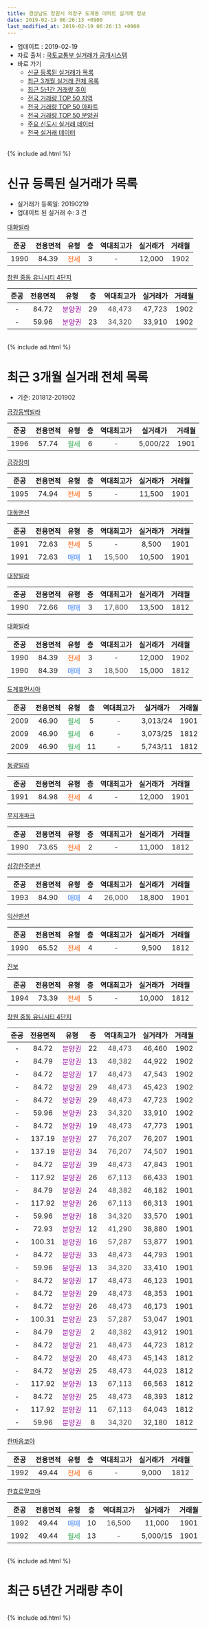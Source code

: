 ```yaml
---
title: 경상남도 창원시 의창구 도계동 아파트 실거래 정보
date: 2019-02-19 06:26:13 +0900
last_modified_at: 2019-02-19 06:26:13 +0900
---
```


* 업데이트 : 2019-02-19
* 자료 출처 : [국토교통부 실거래가 공개시스템](http://rt.molit.go.kr)
* 바로 가기
    * [신규 등록된 실거래가 목록](#신규-등록된-실거래가-목록)
    * [최근 3개월 실거래 전체 목록](#최근-3개월-실거래-전체-목록)
    * [최근 5년간 거래량 추이](#최근-5년간-거래량-추이)
    * [전국 거래량 TOP 50 지역](https://inasie.github.io/apt-trade-info/최근-3개월-전국에서-가장-거래가-많이-발생한-지역)
    * [전국 거래량 TOP 50 아파트](https://inasie.github.io/apt-trade-info/최근-3개월-전국에서-가장-거래가-많이-발생한-아파트)
    * [전국 거래량 TOP 50 분양권](https://inasie.github.io/apt-trade-info/최근-3개월-전국에서-가장-거래가-많이-발생한-분양권)
    * [주요 신도시 실거래 데이터](https://inasie.github.io/apt-trade-info/주요-신도시)
    * [전국 실거래 데이터](https://inasie.github.io/apt-trade-info/전국)
<br>
{% include ad.html %}
<br>

# 신규 등록된 실거래가 목록
* 실거래가 등록일: 20190219
* 업데이트 된 실거래 수: 3 건


[대화빌라](https://search.naver.com/search.naver?query=%EA%B2%BD%EC%83%81%EB%82%A8%EB%8F%84+%EC%B0%BD%EC%9B%90%EC%8B%9C+%EC%9D%98%EC%B0%BD%EA%B5%AC+%EB%8F%84%EA%B3%84%EB%8F%99+%EB%8C%80%ED%99%94%EB%B9%8C%EB%9D%BC)

|준공|전용면적|유형|층|역대최고가|실거래가|거래월|
|:---:|:---:|:---:|:---:|:---:|:---:|:---:|
|1990|84.39|<span style="color:#ff5a00">전세</span>|3|<span style="color:#444444">-</span>|12,000|1902|

[창원 중동 유니시티 4단지](https://search.naver.com/search.naver?query=%EA%B2%BD%EC%83%81%EB%82%A8%EB%8F%84+%EC%B0%BD%EC%9B%90%EC%8B%9C+%EC%9D%98%EC%B0%BD%EA%B5%AC+%EB%8F%84%EA%B3%84%EB%8F%99+%EC%B0%BD%EC%9B%90+%EC%A4%91%EB%8F%99+%EC%9C%A0%EB%8B%88%EC%8B%9C%ED%8B%B0+4%EB%8B%A8%EC%A7%80)

|준공|전용면적|유형|층|역대최고가|실거래가|거래월|
|:---:|:---:|:---:|:---:|:---:|:---:|:---:|
|-|84.72|<span style="color:#9C11A5">분양권</span>|29|<span style="color:#444444">48,473</span>|47,723|1902|
|-|59.96|<span style="color:#9C11A5">분양권</span>|23|<span style="color:#444444">34,320</span>|33,910|1902|


<br>
{% include ad.html %}
<br>

# 최근 3개월 실거래 전체 목록
* 기준: 201812-201902


[금강동백빌라](https://search.naver.com/search.naver?query=%EA%B2%BD%EC%83%81%EB%82%A8%EB%8F%84+%EC%B0%BD%EC%9B%90%EC%8B%9C+%EC%9D%98%EC%B0%BD%EA%B5%AC+%EB%8F%84%EA%B3%84%EB%8F%99+%EA%B8%88%EA%B0%95%EB%8F%99%EB%B0%B1%EB%B9%8C%EB%9D%BC)

|준공|전용면적|유형|층|역대최고가|실거래가|거래월|
|:---:|:---:|:---:|:---:|:---:|:---:|:---:|
|1996|57.74|<span style="color:#34a853">월세</span>|6|<span style="color:#444444">-</span>|5,000/22|1901|

[금강장미](https://search.naver.com/search.naver?query=%EA%B2%BD%EC%83%81%EB%82%A8%EB%8F%84+%EC%B0%BD%EC%9B%90%EC%8B%9C+%EC%9D%98%EC%B0%BD%EA%B5%AC+%EB%8F%84%EA%B3%84%EB%8F%99+%EA%B8%88%EA%B0%95%EC%9E%A5%EB%AF%B8)

|준공|전용면적|유형|층|역대최고가|실거래가|거래월|
|:---:|:---:|:---:|:---:|:---:|:---:|:---:|
|1995|74.94|<span style="color:#ff5a00">전세</span>|5|<span style="color:#444444">-</span>|11,500|1901|

[대동맨션](https://search.naver.com/search.naver?query=%EA%B2%BD%EC%83%81%EB%82%A8%EB%8F%84+%EC%B0%BD%EC%9B%90%EC%8B%9C+%EC%9D%98%EC%B0%BD%EA%B5%AC+%EB%8F%84%EA%B3%84%EB%8F%99+%EB%8C%80%EB%8F%99%EB%A7%A8%EC%85%98)

|준공|전용면적|유형|층|역대최고가|실거래가|거래월|
|:---:|:---:|:---:|:---:|:---:|:---:|:---:|
|1991|72.63|<span style="color:#ff5a00">전세</span>|5|<span style="color:#444444">-</span>|8,500|1901|
|1991|72.63|<span style="color:#4285f3">매매</span>|1|<span style="color:#444444">15,500</span>|10,500|1901|

[대창빌라](https://search.naver.com/search.naver?query=%EA%B2%BD%EC%83%81%EB%82%A8%EB%8F%84+%EC%B0%BD%EC%9B%90%EC%8B%9C+%EC%9D%98%EC%B0%BD%EA%B5%AC+%EB%8F%84%EA%B3%84%EB%8F%99+%EB%8C%80%EC%B0%BD%EB%B9%8C%EB%9D%BC)

|준공|전용면적|유형|층|역대최고가|실거래가|거래월|
|:---:|:---:|:---:|:---:|:---:|:---:|:---:|
|1990|72.66|<span style="color:#4285f3">매매</span>|3|<span style="color:#444444">17,800</span>|13,500|1812|

[대화빌라](https://search.naver.com/search.naver?query=%EA%B2%BD%EC%83%81%EB%82%A8%EB%8F%84+%EC%B0%BD%EC%9B%90%EC%8B%9C+%EC%9D%98%EC%B0%BD%EA%B5%AC+%EB%8F%84%EA%B3%84%EB%8F%99+%EB%8C%80%ED%99%94%EB%B9%8C%EB%9D%BC)

|준공|전용면적|유형|층|역대최고가|실거래가|거래월|
|:---:|:---:|:---:|:---:|:---:|:---:|:---:|
|1990|84.39|<span style="color:#ff5a00">전세</span>|3|<span style="color:#444444">-</span>|12,000|1902|
|1990|84.39|<span style="color:#4285f3">매매</span>|3|<span style="color:#444444">18,500</span>|15,000|1812|

[도계휴먼시아](https://search.naver.com/search.naver?query=%EA%B2%BD%EC%83%81%EB%82%A8%EB%8F%84+%EC%B0%BD%EC%9B%90%EC%8B%9C+%EC%9D%98%EC%B0%BD%EA%B5%AC+%EB%8F%84%EA%B3%84%EB%8F%99+%EB%8F%84%EA%B3%84%ED%9C%B4%EB%A8%BC%EC%8B%9C%EC%95%84)

|준공|전용면적|유형|층|역대최고가|실거래가|거래월|
|:---:|:---:|:---:|:---:|:---:|:---:|:---:|
|2009|46.90|<span style="color:#34a853">월세</span>|5|<span style="color:#444444">-</span>|3,013/24|1901|
|2009|46.90|<span style="color:#34a853">월세</span>|6|<span style="color:#444444">-</span>|3,073/25|1812|
|2009|46.90|<span style="color:#34a853">월세</span>|11|<span style="color:#444444">-</span>|5,743/11|1812|

[동광빌라](https://search.naver.com/search.naver?query=%EA%B2%BD%EC%83%81%EB%82%A8%EB%8F%84+%EC%B0%BD%EC%9B%90%EC%8B%9C+%EC%9D%98%EC%B0%BD%EA%B5%AC+%EB%8F%84%EA%B3%84%EB%8F%99+%EB%8F%99%EA%B4%91%EB%B9%8C%EB%9D%BC)

|준공|전용면적|유형|층|역대최고가|실거래가|거래월|
|:---:|:---:|:---:|:---:|:---:|:---:|:---:|
|1991|84.98|<span style="color:#ff5a00">전세</span>|4|<span style="color:#444444">-</span>|12,000|1901|

[무지개파크](https://search.naver.com/search.naver?query=%EA%B2%BD%EC%83%81%EB%82%A8%EB%8F%84+%EC%B0%BD%EC%9B%90%EC%8B%9C+%EC%9D%98%EC%B0%BD%EA%B5%AC+%EB%8F%84%EA%B3%84%EB%8F%99+%EB%AC%B4%EC%A7%80%EA%B0%9C%ED%8C%8C%ED%81%AC)

|준공|전용면적|유형|층|역대최고가|실거래가|거래월|
|:---:|:---:|:---:|:---:|:---:|:---:|:---:|
|1990|73.65|<span style="color:#ff5a00">전세</span>|2|<span style="color:#444444">-</span>|11,000|1812|

[상강한주맨션](https://search.naver.com/search.naver?query=%EA%B2%BD%EC%83%81%EB%82%A8%EB%8F%84+%EC%B0%BD%EC%9B%90%EC%8B%9C+%EC%9D%98%EC%B0%BD%EA%B5%AC+%EB%8F%84%EA%B3%84%EB%8F%99+%EC%83%81%EA%B0%95%ED%95%9C%EC%A3%BC%EB%A7%A8%EC%85%98)

|준공|전용면적|유형|층|역대최고가|실거래가|거래월|
|:---:|:---:|:---:|:---:|:---:|:---:|:---:|
|1993|84.90|<span style="color:#4285f3">매매</span>|4|<span style="color:#444444">26,000</span>|18,800|1901|

[익산맨션](https://search.naver.com/search.naver?query=%EA%B2%BD%EC%83%81%EB%82%A8%EB%8F%84+%EC%B0%BD%EC%9B%90%EC%8B%9C+%EC%9D%98%EC%B0%BD%EA%B5%AC+%EB%8F%84%EA%B3%84%EB%8F%99+%EC%9D%B5%EC%82%B0%EB%A7%A8%EC%85%98)

|준공|전용면적|유형|층|역대최고가|실거래가|거래월|
|:---:|:---:|:---:|:---:|:---:|:---:|:---:|
|1990|65.52|<span style="color:#ff5a00">전세</span>|4|<span style="color:#444444">-</span>|9,500|1812|

[진보](https://search.naver.com/search.naver?query=%EA%B2%BD%EC%83%81%EB%82%A8%EB%8F%84+%EC%B0%BD%EC%9B%90%EC%8B%9C+%EC%9D%98%EC%B0%BD%EA%B5%AC+%EB%8F%84%EA%B3%84%EB%8F%99+%EC%A7%84%EB%B3%B4)

|준공|전용면적|유형|층|역대최고가|실거래가|거래월|
|:---:|:---:|:---:|:---:|:---:|:---:|:---:|
|1994|73.39|<span style="color:#ff5a00">전세</span>|5|<span style="color:#444444">-</span>|10,000|1812|

[창원 중동 유니시티 4단지](https://search.naver.com/search.naver?query=%EA%B2%BD%EC%83%81%EB%82%A8%EB%8F%84+%EC%B0%BD%EC%9B%90%EC%8B%9C+%EC%9D%98%EC%B0%BD%EA%B5%AC+%EB%8F%84%EA%B3%84%EB%8F%99+%EC%B0%BD%EC%9B%90+%EC%A4%91%EB%8F%99+%EC%9C%A0%EB%8B%88%EC%8B%9C%ED%8B%B0+4%EB%8B%A8%EC%A7%80)

|준공|전용면적|유형|층|역대최고가|실거래가|거래월|
|:---:|:---:|:---:|:---:|:---:|:---:|:---:|
|-|84.72|<span style="color:#9C11A5">분양권</span>|22|<span style="color:#444444">48,473</span>|46,460|1902|
|-|84.79|<span style="color:#9C11A5">분양권</span>|13|<span style="color:#444444">48,382</span>|44,922|1902|
|-|84.72|<span style="color:#9C11A5">분양권</span>|17|<span style="color:#444444">48,473</span>|47,543|1902|
|-|84.72|<span style="color:#9C11A5">분양권</span>|29|<span style="color:#444444">48,473</span>|45,423|1902|
|-|84.72|<span style="color:#9C11A5">분양권</span>|29|<span style="color:#444444">48,473</span>|47,723|1902|
|-|59.96|<span style="color:#9C11A5">분양권</span>|23|<span style="color:#444444">34,320</span>|33,910|1902|
|-|84.72|<span style="color:#9C11A5">분양권</span>|19|<span style="color:#444444">48,473</span>|47,773|1901|
|-|137.19|<span style="color:#9C11A5">분양권</span>|27|<span style="color:#444444">76,207</span>|76,207|1901|
|-|137.19|<span style="color:#9C11A5">분양권</span>|34|<span style="color:#444444">76,207</span>|74,507|1901|
|-|84.72|<span style="color:#9C11A5">분양권</span>|39|<span style="color:#444444">48,473</span>|47,843|1901|
|-|117.92|<span style="color:#9C11A5">분양권</span>|26|<span style="color:#444444">67,113</span>|66,433|1901|
|-|84.79|<span style="color:#9C11A5">분양권</span>|24|<span style="color:#444444">48,382</span>|46,182|1901|
|-|117.92|<span style="color:#9C11A5">분양권</span>|26|<span style="color:#444444">67,113</span>|66,313|1901|
|-|59.96|<span style="color:#9C11A5">분양권</span>|18|<span style="color:#444444">34,320</span>|33,570|1901|
|-|72.93|<span style="color:#9C11A5">분양권</span>|12|<span style="color:#444444">41,290</span>|38,880|1901|
|-|100.31|<span style="color:#9C11A5">분양권</span>|16|<span style="color:#444444">57,287</span>|53,877|1901|
|-|84.72|<span style="color:#9C11A5">분양권</span>|33|<span style="color:#444444">48,473</span>|44,793|1901|
|-|59.96|<span style="color:#9C11A5">분양권</span>|13|<span style="color:#444444">34,320</span>|33,410|1901|
|-|84.72|<span style="color:#9C11A5">분양권</span>|17|<span style="color:#444444">48,473</span>|46,123|1901|
|-|84.72|<span style="color:#9C11A5">분양권</span>|29|<span style="color:#444444">48,473</span>|48,353|1901|
|-|84.72|<span style="color:#9C11A5">분양권</span>|26|<span style="color:#444444">48,473</span>|46,173|1901|
|-|100.31|<span style="color:#9C11A5">분양권</span>|23|<span style="color:#444444">57,287</span>|53,047|1901|
|-|84.79|<span style="color:#9C11A5">분양권</span>|2|<span style="color:#444444">48,382</span>|43,912|1901|
|-|84.72|<span style="color:#9C11A5">분양권</span>|21|<span style="color:#444444">48,473</span>|44,723|1812|
|-|84.72|<span style="color:#9C11A5">분양권</span>|20|<span style="color:#444444">48,473</span>|45,143|1812|
|-|84.72|<span style="color:#9C11A5">분양권</span>|25|<span style="color:#444444">48,473</span>|44,023|1812|
|-|117.92|<span style="color:#9C11A5">분양권</span>|13|<span style="color:#444444">67,113</span>|66,563|1812|
|-|84.72|<span style="color:#9C11A5">분양권</span>|25|<span style="color:#444444">48,473</span>|48,393|1812|
|-|117.92|<span style="color:#9C11A5">분양권</span>|11|<span style="color:#444444">67,113</span>|64,043|1812|
|-|59.96|<span style="color:#9C11A5">분양권</span>|8|<span style="color:#444444">34,320</span>|32,180|1812|


<script async src="//pagead2.googlesyndication.com/pagead/js/adsbygoogle.js"></script>
<!-- 기본 -->
<ins class="adsbygoogle"
     style="display:block"
     data-ad-client="ca-pub-2446590836940007"
     data-ad-slot="1659523306"
     data-ad-format="auto"
     data-full-width-responsive="true"></ins>
<script>
(adsbygoogle = window.adsbygoogle || []).push({});
</script>


[한마음코아](https://search.naver.com/search.naver?query=%EA%B2%BD%EC%83%81%EB%82%A8%EB%8F%84+%EC%B0%BD%EC%9B%90%EC%8B%9C+%EC%9D%98%EC%B0%BD%EA%B5%AC+%EB%8F%84%EA%B3%84%EB%8F%99+%ED%95%9C%EB%A7%88%EC%9D%8C%EC%BD%94%EC%95%84)

|준공|전용면적|유형|층|역대최고가|실거래가|거래월|
|:---:|:---:|:---:|:---:|:---:|:---:|:---:|
|1992|49.44|<span style="color:#ff5a00">전세</span>|6|<span style="color:#444444">-</span>|9,000|1812|

[한효로얄코아](https://search.naver.com/search.naver?query=%EA%B2%BD%EC%83%81%EB%82%A8%EB%8F%84+%EC%B0%BD%EC%9B%90%EC%8B%9C+%EC%9D%98%EC%B0%BD%EA%B5%AC+%EB%8F%84%EA%B3%84%EB%8F%99+%ED%95%9C%ED%9A%A8%EB%A1%9C%EC%96%84%EC%BD%94%EC%95%84)

|준공|전용면적|유형|층|역대최고가|실거래가|거래월|
|:---:|:---:|:---:|:---:|:---:|:---:|:---:|
|1992|49.44|<span style="color:#4285f3">매매</span>|10|<span style="color:#444444">16,500</span>|11,000|1901|
|1992|49.44|<span style="color:#34a853">월세</span>|13|<span style="color:#444444">-</span>|5,000/15|1901|


<br>
{% include ad.html %}
<br>

# 최근 5년간 거래량 추이


<div style="width:100%;">
    <canvas id="deal_progress" height="200"></canvas>
</div>

<script>
new Chart(document.getElementById("deal_progress"), {
    type: 'line',
    data: {
        labels: ['201402','201403','201404','201405','201406','201407','201408','201409','201410','201411','201412','201501','201502','201503','201504','201505','201506','201507','201508','201509','201510','201511','201512','201601','201602','201603','201604','201605','201606','201607','201608','201609','201610','201611','201612','201701','201702','201703','201704','201705','201706','201707','201708','201709','201710','201711','201712','201801','201802','201803','201804','201805','201806','201807','201808','201809','201810','201811','201812','201901','201902'],
        datasets: [{
            label: '매매',
            pointRadius: 1,
            data: [17, 32, 26, 20, 17, 21, 21, 21, 28, 23, 29, 23, 25, 40, 30, 33, 22, 21, 15, 18, 26, 14, 19, 13, 10, 9, 18, 12, 14, 15, 19, 14, 21, 18, 13, 7, 12, 10, 11, 10, 13, 9, 10, 11, 6, 6, 8, 36, 26, 18, 19, 11, 9, 11, 14, 24, 23, 15, 9, 20, 6],
            borderColor: "rgba(255, 201, 14, 1)",
            backgroundColor: "rgba(255, 201, 14, 0.5)",
            fill: false,
            lineTension: 0
        },{
            label: '전월세',
            pointRadius: 1,
            data: [18, 23, 9, 15, 9, 8, 6, 7, 17, 16, 9, 15, 14, 17, 20, 14, 10, 7, 5, 10, 8, 6, 10, 36, 5, 20, 14, 12, 15, 11, 13, 11, 12, 17, 8, 10, 7, 15, 10, 11, 5, 3, 9, 8, 5, 8, 5, 31, 17, 22, 14, 7, 14, 9, 8, 7, 16, 12, 6, 6, 1],
            borderColor: "rgba(0, 141, 185, 1)",
            backgroundColor: "rgba(0, 141, 185, 0.5)",
            fill: false,
            lineTension: 0
        }
        ]
    },
    options: {
        responsive: true,
        title: {
            display: false
        },
        tooltips: {
            mode: 'index',
            intersect: false
        },
        hover: {
            mode: 'nearest',
            intersect: true
        },
        scales: {
            xAxes: [{
                display: true,
                scaleLabel: {
                    display: true,
                    labelString: '년/월'
                }
            }],
            yAxes: [{
                display: true,
                ticks: {
                    suggestedMin: 0,
                },
                scaleLabel: {
                    display: true,
                    labelString: '실거래 수'
                }
            }]
        }
    }
});

</script>


<br>
{% include ad.html %}
<br>

